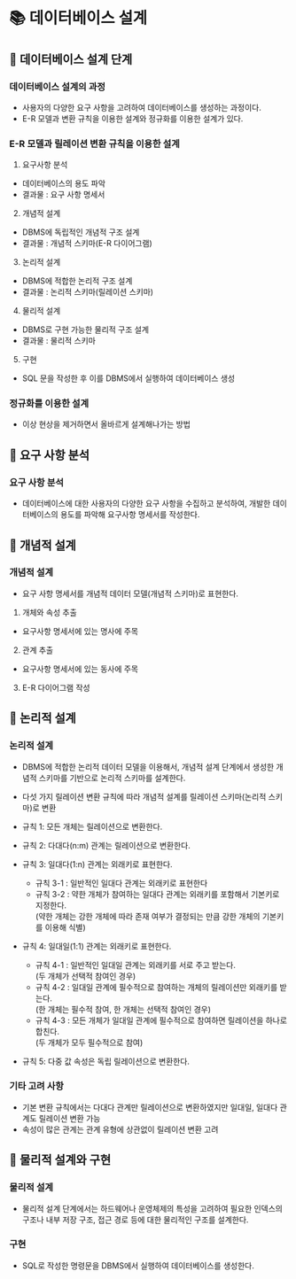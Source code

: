 
# 📚 데이터베이스 설계

## 📌 데이터베이스 설계 단계

### 데이터베이스 설계의 과정

- 사용자의 다양한 요구 사항을 고려하여 데이터베이스를 생성하는 과정이다.
- E-R 모델과 변환 규칙을 이용한 설계와 정규화를 이용한 설계가 있다.

### E-R 모델과 릴레이션 변환 규칙을 이용한 설계

1. 요구사항 분석
- 데이터베이스의 용도 파악
- 결과물 : 요구 사항 명세서
2. 개념적 설계
- DBMS에 독립적인 개념적 구조 설계
- 결과물 : 개념적 스키마(E-R 다이어그램)
3. 논리적 설계
- DBMS에 적합한 논리적 구조 설계
- 결과물 : 논리적 스키마(릴레이션 스키마)
4. 물리적 설계
- DBMS로 구현 가능한 물리적 구조 설계
- 결과물 : 물리적 스키마
5. 구현
- SQL 문을 작성한 후 이를 DBMS에서 실행하여 데이터베이스 생성

### 정규화를 이용한 설계

- 이상 현상을 제거하면서 올바르게 설계해나가는 방법

## 📌 요구 사항 분석

### 요구 사항 분석

- 데이터베이스에 대한 사용자의 다양한 요구 사항을 수집하고 분석하여, 개발한 데이터베이스의 용도를 파악해 요구사항 명세서를 작성한다.

## 📌 개념적 설계

### 개념적 설계

- 요구 사항 명세서를 개념적 데이터 모델(개념적 스키마)로 표현한다.

1. 개체와 속성 추출
- 요구사항 명세서에 있는 명사에 주목
2. 관계 추출
- 요구사항 명세서에 있는 동사에 주목
3. E-R 다이어그램 작성


## 📌 논리적 설계

### 논리적 설계

- DBMS에 적합한 논리적 데이터 모델을 이용해서, 개념적 설계 단계에서 생성한 개념적 스키마를 기반으로 논리적 스키마를 설계한다.
- 다섯 가지 릴레이션 변환 규칙에 따라 개념적 설계를 릴레이션 스키마(논리적 스키마)로 변환

- 규칙 1: 모든 개체는 릴레이션으로 변환한다.
- 규칙 2: 다대다(n:m) 관계는 릴레이션으로 변환한다.
- 규칙 3: 일대다(1:n) 관계는 외래키로 표현한다.
    - 규칙 3-1 : 일반적인 일대다 관계는 외래키로 표현한다
    - 규칙 3-2 : 약한 개체가 참여하는 일대다 관계는 외래키를 포함해서 기본키로 지정한다.  
    (약한 개체는 강한 개체에 따라 존재 여부가 결정되는 만큼 강한 개체의 기본키를 이용해 식별)
- 규칙 4: 일대일(1:1) 관계는 외래키로 표현한다.
    - 규칙 4-1 : 일반적인 일대일 관계는 외래키를 서로 주고 받는다.  
    (두 개체가 선택적 참여인 경우)
    - 규칙 4-2 : 일대일 관계에 필수적으로 참여하는 개체의 릴레이션만 외래키를 받는다.  
    (한 개체는 필수적 참여, 한 개체는 선택적 참여인 경우)
    - 규칙 4-3 : 모든 개체가 일대일 관계에 필수적으로 참여하면 릴레이션을 하나로 합친다.  
    (두 개체가 모두 필수적으로 참여)
- 규칙 5: 다중 값 속성은 독립 릴레이션으로 변환한다.

### 기타 고려 사항

- 기본 변환 규칙에서는 다대다 관계만 릴레이션으로 변환하였지만 일대일, 일대다 관계도 릴레이션 변환 가능
- 속성이 많은 관계는 관계 유형에 상관없이 릴레이션 변환 고려

## 📌 물리적 설계와 구현

### 물리적 설계

- 물리적 설계 단계에서는 하드웨어나 운영체제의 특성을 고려하여 필요한 인덱스의 구조나 내부 저장 구조, 접근 경로 등에 대한 물리적인 구조를 설계한다.

### 구현

- SQL로 작성한 명령문을 DBMS에서 실행하여 데이터베이스를 생성한다.




